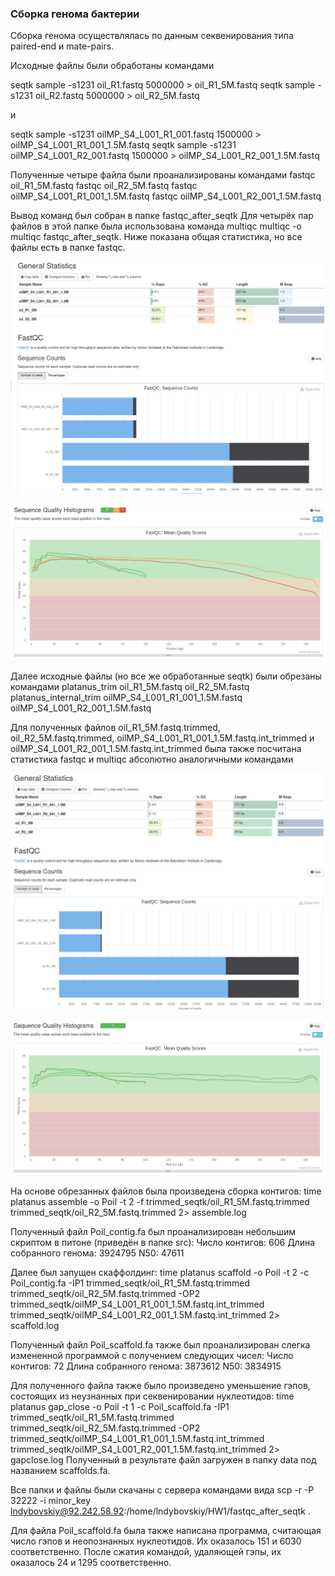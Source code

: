 ### Сборка генома бактерии

Сборка генома осуществлялась по данным секвенирования типа paired-end и mate-pairs.

Исходные файлы были обработаны командами

seqtk sample -s1231 oil_R1.fastq 5000000 > oil_R1_5M.fastq
seqtk sample -s1231 oil_R2.fastq 5000000 > oil_R2_5M.fastq

и 

seqtk sample -s1231 oilMP_S4_L001_R1_001.fastq 1500000 > oilMP_S4_L001_R1_001_1.5M.fastq
seqtk sample -s1231 oilMP_S4_L001_R2_001.fastq 1500000 > oilMP_S4_L001_R2_001_1.5M.fastq


Полученные четыре файла были проанализированы командами
fastqc oil_R1_5M.fastq
fastqc oil_R2_5M.fastq
fastqc oilMP_S4_L001_R1_001_1.5M.fastq
fastqc oilMP_S4_L001_R2_001_1.5M.fastq

Вывод команд был собран в папке fastqc_after_seqtk
Для четырёх пар файлов в этой папке была использована команда multiqc
multiqc -o multiqc fastqc_after_seqtk. Ниже показана общая статистика, но все файлы есть в папке fastqc.

![](fastqc/Stat_1_1.png)

![](fastqc/Stat_1_2.png)

Далее исходные файлы (но все же обработанные seqtk) были обрезаны командами
platanus_trim oil_R1_5M.fastq oil_R2_5M.fastq
platanus_internal_trim oilMP_S4_L001_R1_001_1.5M.fastq oilMP_S4_L001_R2_001_1.5M.fastq



Для полученных файлов oil_R1_5M.fastq.trimmed, oil_R2_5M.fastq.trimmed, oilMP_S4_L001_R1_001_1.5M.fastq.int_trimmed и oilMP_S4_L001_R2_001_1.5M.fastq.int_trimmed была также посчитана статистика fastqc и multiqc абсолютно аналогичными командами

![](fastqc/Stat_2_1.png)

![](fastqc/Stat_2_2.png)

На основе обрезанных файлов была произведена сборка контигов:
time platanus assemble -o Poil -t 2 -f trimmed_seqtk/oil_R1_5M.fastq.trimmed trimmed_seqtk/oil_R2_5M.fastq.trimmed 2> assemble.log

Полученный файл Poil_contig.fa был проанализирован небольшим скриптом в питоне (приведён в папке src):
Число контигов:  606
Длина собранного генома:  3924795
N50:  47611

Далее был запущен скаффолдинг:
time platanus scaffold -o Poil -t 2 -c Poil_contig.fa -IP1 trimmed_seqtk/oil_R1_5M.fastq.trimmed trimmed_seqtk/oil_R2_5M.fastq.trimmed -OP2 trimmed_seqtk/oilMP_S4_L001_R1_001_1.5M.fastq.int_trimmed trimmed_seqtk/oilMP_S4_L001_R2_001_1.5M.fastq.int_trimmed 2> scaffold.log

Полученный файл Poil_scaffold.fa также был проанализирован слегка измененной программой с получением следующих чисел:
Число контигов:  72
Длина собранного генома:  3873612
N50:  3834915

Для полученного файла также было произведено уменьшение гэпов, состоящих из неузнанных при секвенировании нуклеотидов:
time platanus gap_close -o Poil -t 1 -c Poil_scaffold.fa -IP1 trimmed_seqtk/oil_R1_5M.fastq.trimmed trimmed_seqtk/oil_R2_5M.fastq.trimmed -OP2 trimmed_seqtk/oilMP_S4_L001_R1_001_1.5M.fastq.int_trimmed trimmed_seqtk/oilMP_S4_L001_R2_001_1.5M.fastq.int_trimmed 2> gapclose.log
Полученный в результате файл загружен в папку data под названием scaffolds.fa.

Все папки и файлы были скачаны с сервера командами вида
scp -r -P 32222 -i minor_key lndybovskiy@92.242.58.92:/home/lndybovskiy/HW1/fastqc_after_seqtk .

Для файла Poil_scaffold.fa была также написана программа, считающая число гэпов и неопознанных нуклеотидов. Их оказалось 151 и 6030 соответственно. После сжатия командой, удаляющей гэпы, их оказалось 24 и 1295 соответственно.
